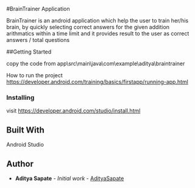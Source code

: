 
#BrainTrainer Application

  BrainTrainer is an android application which help the user to train her/his brain, by quickly selecting correct answers for the given addition arithmatics within a time limit and it provides result to the user as  correct answers / total questions    

##Getting Started  
  
  copy the code from app\src\main\java\com\example\aditya\braintrainer
  
  How to run the project https://developer.android.com/training/basics/firstapp/running-app.html

### Installing
 
  visit https://developer.android.com/studio/install.html 
   
## Built With
 
  Android Studio
  
## Author

* **Aditya Sapate** - *Initial work* - [AdityaSapate](https://github.com/Aadityasapate)  
  